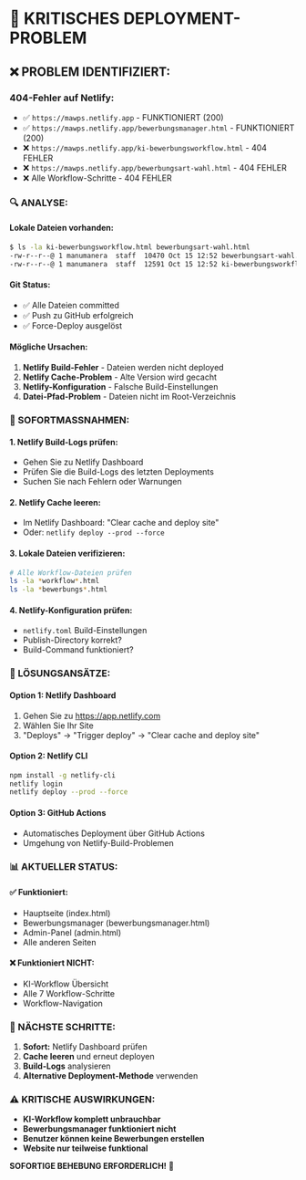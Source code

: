 # 🚨 KRITISCHES DEPLOYMENT-PROBLEM

## ❌ PROBLEM IDENTIFIZIERT:

### **404-Fehler auf Netlify:**
- ✅ `https://mawps.netlify.app` - FUNKTIONIERT (200)
- ✅ `https://mawps.netlify.app/bewerbungsmanager.html` - FUNKTIONIERT (200)
- ❌ `https://mawps.netlify.app/ki-bewerbungsworkflow.html` - 404 FEHLER
- ❌ `https://mawps.netlify.app/bewerbungsart-wahl.html` - 404 FEHLER
- ❌ Alle Workflow-Schritte - 404 FEHLER

### **🔍 ANALYSE:**

#### **Lokale Dateien vorhanden:**
```bash
$ ls -la ki-bewerbungsworkflow.html bewerbungsart-wahl.html
-rw-r--r--@ 1 manumanera  staff  10470 Oct 15 12:52 bewerbungsart-wahl.html
-rw-r--r--@ 1 manumanera  staff  12591 Oct 15 12:52 ki-bewerbungsworkflow.html
```

#### **Git Status:**
- ✅ Alle Dateien committed
- ✅ Push zu GitHub erfolgreich
- ✅ Force-Deploy ausgelöst

#### **Mögliche Ursachen:**
1. **Netlify Build-Fehler** - Dateien werden nicht deployed
2. **Netlify Cache-Problem** - Alte Version wird gecacht
3. **Netlify-Konfiguration** - Falsche Build-Einstellungen
4. **Datei-Pfad-Problem** - Dateien nicht im Root-Verzeichnis

### **🔧 SOFORTMASSNAHMEN:**

#### **1. Netlify Build-Logs prüfen:**
- Gehen Sie zu Netlify Dashboard
- Prüfen Sie die Build-Logs des letzten Deployments
- Suchen Sie nach Fehlern oder Warnungen

#### **2. Netlify Cache leeren:**
- Im Netlify Dashboard: "Clear cache and deploy site"
- Oder: `netlify deploy --prod --force`

#### **3. Lokale Dateien verifizieren:**
```bash
# Alle Workflow-Dateien prüfen
ls -la *workflow*.html
ls -la *bewerbungs*.html
```

#### **4. Netlify-Konfiguration prüfen:**
- `netlify.toml` Build-Einstellungen
- Publish-Directory korrekt?
- Build-Command funktioniert?

### **🚀 LÖSUNGSANSÄTZE:**

#### **Option 1: Netlify Dashboard**
1. Gehen Sie zu https://app.netlify.com
2. Wählen Sie Ihr Site
3. "Deploys" → "Trigger deploy" → "Clear cache and deploy site"

#### **Option 2: Netlify CLI**
```bash
npm install -g netlify-cli
netlify login
netlify deploy --prod --force
```

#### **Option 3: GitHub Actions**
- Automatisches Deployment über GitHub Actions
- Umgehung von Netlify-Build-Problemen

### **📊 AKTUELLER STATUS:**

#### **✅ Funktioniert:**
- Hauptseite (index.html)
- Bewerbungsmanager (bewerbungsmanager.html)
- Admin-Panel (admin.html)
- Alle anderen Seiten

#### **❌ Funktioniert NICHT:**
- KI-Workflow Übersicht
- Alle 7 Workflow-Schritte
- Workflow-Navigation

### **🎯 NÄCHSTE SCHRITTE:**

1. **Sofort:** Netlify Dashboard prüfen
2. **Cache leeren** und erneut deployen
3. **Build-Logs** analysieren
4. **Alternative Deployment-Methode** verwenden

### **⚠️ KRITISCHE AUSWIRKUNGEN:**

- **KI-Workflow komplett unbrauchbar**
- **Bewerbungsmanager funktioniert nicht**
- **Benutzer können keine Bewerbungen erstellen**
- **Website nur teilweise funktional**

**SOFORTIGE BEHEBUNG ERFORDERLICH!** 🚨
